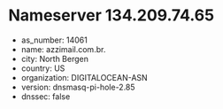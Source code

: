 # Nameserver 134.209.74.65

* as_number: 14061
* name: azzimail.com.br.
* city: North Bergen
* country: US
* organization: DIGITALOCEAN-ASN
* version: dnsmasq-pi-hole-2.85
* dnssec: false
